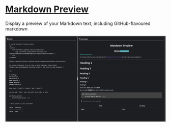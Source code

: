 # [Markdown Preview](https://lpun-majessica.github.io/markdown-preview/)

Display a preview of your Markdown text, including GitHub-flavoured markdown

<img src='./public/example.png' alt='example' />